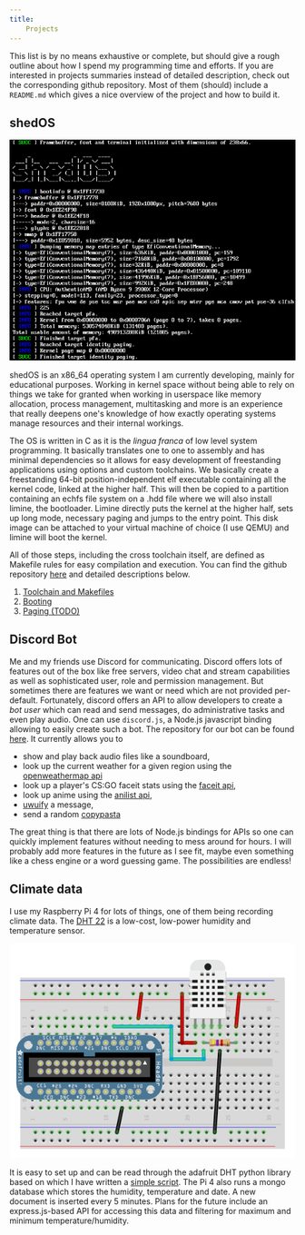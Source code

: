 ```yaml
---
title:
    Projects
---
```


This list is by no means exhaustive or complete, but should give a rough
outline about how I spend my programming time and efforts. If you are
interested in projects summaries instead of detailed description, check out the
corresponding github repository. Most of them (should) include a `README.md`
which gives a nice overview of the project and how to build it.

## shedOS
![](/res/shedOS.jpg "shedOS")

shedOS is an x86_64 operating system I am currently developing, mainly for
educational purposes.  Working in kernel space without being able to rely on
things we take for granted when working in userspace like memory allocation,
process management, multitasking and more is an experience that really deepens
one's knowledge of how exactly operating systems manage resources and their
internal workings.

The OS is written in C as it is the *lingua franca* of low level system
programming. It basically translates one to one to assembly and has minimal
dependencies so it allows for easy development of freestanding applications
using options and custom toolchains. We basically create a freestanding 64-bit
position-independent elf executable containing all the kernel code, linked at
the higher half. This will then be copied to a partition containing an echfs
file system on a .hdd file where we will also install limine, the bootloader.
Limine directly puts the kernel at the higher half, sets up long mode,
necessary paging and jumps to the entry point. This disk image can be attached
to your virtual machine of choice (I use QEMU) and limine will boot the kernel.

All of those steps, including the cross toolchain itself, are defined as
Makefile rules for easy compilation and execution. You can find the github
repository [here](https://github.com/Baseng0815/shedOS) and detailed
descriptions below.

1. [Toolchain and Makefiles](/html/shedOS_toolchain.html)
2. [Booting](/html/shedOS_booting.html)
2. [Paging (TODO)](/html/todo.html)

## Discord Bot

Me and my friends use Discord for communicating. Discord offers lots of
features out of the box like free servers, video chat and stream capabilities
as well as sophisticated user, role and permission management. But sometimes
there are features we want or need which are not provided per-default.
Fortunately, discord offers an API to allow developers to create a *bot user*
which can read and send messages, do administrative tasks and even play audio.
One can use `discord.js`, a Node.js javascript binding allowing to easily
create such a bot. The repository for our bot can be found
[here](https://github.com/Baseng0815/HelmtraegerBot). It currently allows you
to

- show and play back audio files like a soundboard,
- look up the current weather for a given region using the [openweathermap
api](https://openweathermap.org/api)
- look up a player's CS:GO faceit stats using the [faceit
api](https://developers.faceit.com/),
- look up anime using the [anilist
api](https://anilist.gitbook.io/anilist-apiv2-docs/),
- [uwuify](https://www.urbandictionary.com/define.php?term=uwuify) a message,
- send a random
  [copypasta](https://www.urbandictionary.com/define.php?term=copypasta)

The great thing is that there are lots of Node.js bindings for APIs so one can
quickly implement features without needing to mess around for hours. I will
probably add more features in the future as I see fit, maybe even something
like a chess engine or a word guessing game. The possibilities are endless!

## Climate data

I use my Raspberry Pi 4 for lots of things, one of them being recording climate
data. The [DHT 22](https://www.adafruit.com/product/385) is a low-cost,
low-power humidity and temperature sensor.

![](/res/dht22_wiring.gif "DHT22 wiring")

It is easy to set up and can be read through the adafruit DHT python
library based on which I have written a [simple script](
https://github.com/Baseng0815/Climate). The Pi 4 also runs a mongo database
which stores the humidity, temperature and date.  A new document is inserted
every 5 minutes.  Plans for the future include an express.js-based API for
accessing this data and filtering for maximum and minimum temperature/humidity.
